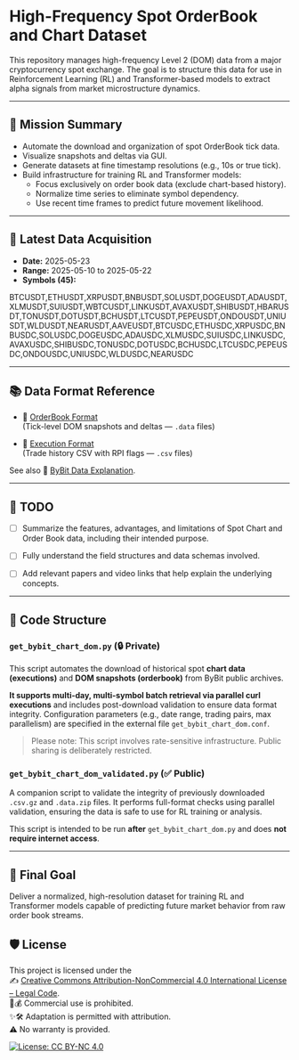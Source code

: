 # High-Frequency Spot OrderBook and Chart Dataset

This repository manages high-frequency Level 2 (DOM) data 
from a major cryptocurrency spot exchange. The goal is to structure 
this data for use in Reinforcement Learning (RL) and Transformer-based models 
to extract alpha signals from market microstructure dynamics.

---

## 🧭 Mission Summary

- Automate the download and organization of spot OrderBook tick data.
- Visualize snapshots and deltas via GUI.
- Generate datasets at fine timestamp resolutions (e.g., 10s or true tick).
- Build infrastructure for training RL and Transformer models:
  - Focus exclusively on order book data (exclude chart-based history).
  - Normalize time series to eliminate symbol dependency.
  - Use recent time frames to predict future movement likelihood.

---

## 📅 Latest Data Acquisition

- **Date:**  2025-05-23  
- **Range:** 2025-05-10 to 2025-05-22  
- **Symbols (45):**

BTCUSDT,ETHUSDT,XRPUSDT,BNBUSDT,SOLUSDT,DOGEUSDT,ADAUSDT,XLMUSDT,SUIUSDT,WBTCUSDT,LINKUSDT,AVAXUSDT,SHIBUSDT,HBARUSDT,TONUSDT,DOTUSDT,BCHUSDT,LTCUSDT,PEPEUSDT,ONDOUSDT,UNIUSDT,WLDUSDT,NEARUSDT,AAVEUSDT,BTCUSDC,ETHUSDC,XRPUSDC,BNBUSDC,SOLUSDC,DOGEUSDC,ADAUSDC,XLMUSDC,SUIUSDC,LINKUSDC,AVAXUSDC,SHIBUSDC,TONUSDC,DOTUSDC,BCHUSDC,LTCUSDC,PEPEUSDC,ONDOUSDC,UNIUSDC,WLDUSDC,NEARUSDC



---

## 📚 Data Format Reference

- 📘 [OrderBook Format](bybit_orderbook_format.md)  
  (Tick-level DOM snapshots and deltas — `.data` files)

- 📙 [Execution Format](bybit_execution_format.md)  
  (Trade history CSV with RPI flags — `.csv` files)

See also 🔗 [ByBit Data Explanation](https://bybit-exchange.github.io/docs/tax/explain?utm_source=chatgpt.com).

---

## 📝 TODO

- [ ] Summarize the features, advantages, and limitations of Spot Chart and Order Book data, including their intended purpose.
- [ ] Fully understand the field structures and data schemas involved.
- [ ] Add relevant papers and video links that help explain the underlying concepts.


---

## 🔧 Code Structure

### `get_bybit_chart_dom.py` (🔒 Private)

This script automates the download of historical spot **chart data (executions)**
and **DOM snapshots (orderbook)** from ByBit public archives.

**It supports multi-day, multi-symbol batch retrieval via parallel curl executions**
and includes post-download validation to ensure data format integrity.
Configuration parameters (e.g., date range, trading pairs, max parallelism)
are specified in the external file `get_bybit_chart_dom.conf`.

> Please note: This script involves rate-sensitive infrastructure.
> Public sharing is deliberately restricted.

### `get_bybit_chart_dom_validated.py` (✅ Public)

A companion script to validate the integrity of previously downloaded `.csv.gz` and `.data.zip` files.
It performs full-format checks using parallel validation,
ensuring the data is safe to use for RL training or analysis.

This script is intended to be run **after** `get_bybit_chart_dom.py`
and does **not require internet access**.

---

## 🚀 Final Goal

Deliver a normalized, high-resolution dataset 
for training RL and Transformer models capable of 
predicting future market behavior from raw order book streams.

## 🛡️ License

This project is licensed under the  
✍️ [Creative Commons Attribution-NonCommercial 4.0 International License – Legal Code](https://creativecommons.org/licenses/by-nc/4.0/legalcode).  
🚫💰 Commercial use is prohibited.  
✨🛠️ Adaptation is permitted with attribution.  
⚠️ No warranty is provided.

[![License: CC BY-NC 4.0](https://licensebuttons.net/l/by-nc/4.0/88x31.png)](https://creativecommons.org/licenses/by-nc/4.0/legalcode)
